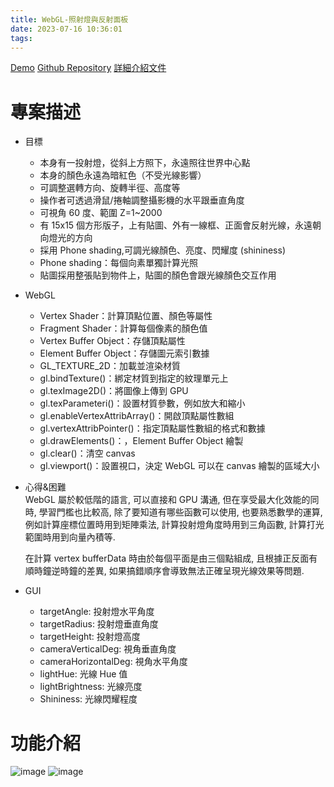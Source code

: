 ```yaml
---
title: WebGL-照射燈與反射面板
date: 2023-07-16 10:36:01
tags:
---
```


[Demo](https://pseuder.github.io/WebGL-Spotlight-Followers/s1071539_hw2.html)
[Github Repository](https://github.com/pseuder/WebGL-Spotlight-Followers)
[詳細介紹文件](https://github.com/pseuder/WebGL-Spotlight-Followers/blob/master/s1071539_hw2.pdf)

# 專案描述

- 目標

  - 本身有一投射燈，從斜上方照下，永遠照往世界中心點
  - 本身的顏色永遠為暗紅色（不受光線影響）
  - 可調整選轉方向、旋轉半徑、高度等
  - 操作者可透過滑鼠/捲軸調整攝影機的水平跟垂直角度
  - 可視角 60 度、範圍 Z=1~2000
  - 有 15x15 個方形版子，上有貼圖、外有一線框、正面會反射光線，永遠朝向燈光的方向
  - 採用 Phone shading,可調光線顏色、亮度、閃耀度 (shininess)
  - Phone shading：每個向素單獨計算光照
  - 貼圖採用整張貼到物件上，貼圖的顏色會跟光線顏色交互作用

- WebGL

  - Vertex Shader：計算頂點位置、顏色等屬性
  - Fragment Shader：計算每個像素的顏色值
  - Vertex Buffer Object：存儲頂點屬性
  - Element Buffer Object：存儲圖元索引數據
  - GL_TEXTURE_2D：加載並渲染材質
  - gl.bindTexture()：綁定材質到指定的紋理單元上
  - gl.texImage2D()：將圖像上傳到 GPU
  - gl.texParameteri()：設置材質參數，例如放大和縮小
  - gl.enableVertexAttribArray()：開啟頂點屬性數組
  - gl.vertexAttribPointer()：指定頂點屬性數組的格式和數據
  - gl.drawElements()：，Element Buffer Object 繪製
  - gl.clear()：清空 canvas
  - gl.viewport()：設置視口，決定 WebGL 可以在 canvas 繪製的區域大小

- 心得&困難  
   WebGL 屬於較低階的語言, 可以直接和 GPU 溝通, 但在享受最大化效能的同時, 學習門檻也比較高, 除了要知道有哪些函數可以使用, 也要熟悉數學的運算, 例如計算座標位置時用到矩陣乘法, 計算投射燈角度時用到三角函數, 計算打光範圍時用到向量內積等.

  在計算 vertex bufferData 時由於每個平面是由三個點組成, 且根據正反面有順時鐘逆時鐘的差異, 如果搞錯順序會導致無法正確呈現光線效果等問題.

- GUI
  - targetAngle: 投射燈水平角度
  - targetRadius: 投射燈垂直角度
  - targetHeight: 投射燈高度
  - cameraVerticalDeg: 視角垂直角度
  - cameraHorizontalDeg: 視角水平角度
  - lightHue: 光線 Hue 值
  - lightBrightness: 光線亮度
  - Shininess: 光線閃耀程度

# 功能介紹

![image](1.png)
![image](2.png)
